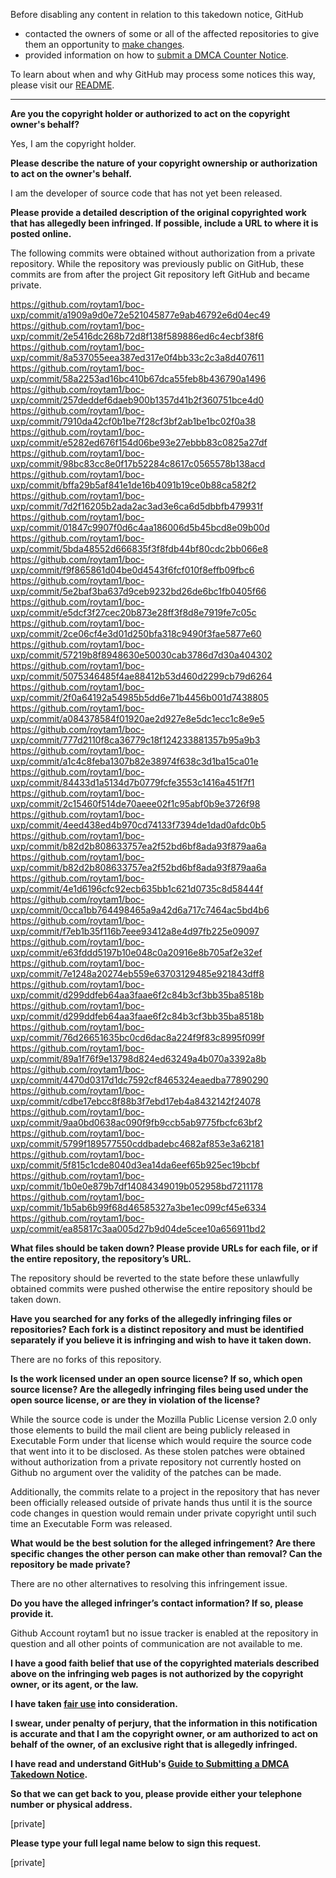 Before disabling any content in relation to this takedown notice, GitHub
- contacted the owners of some or all of the affected repositories to give them an opportunity to [make changes](https://docs.github.com/en/github/site-policy/dmca-takedown-policy#a-how-does-this-actually-work).
- provided information on how to [submit a DMCA Counter Notice](https://docs.github.com/en/articles/guide-to-submitting-a-dmca-counter-notice).

To learn about when and why GitHub may process some notices this way, please visit our [README](https://github.com/github/dmca/blob/master/README.md#anatomy-of-a-takedown-notice).

---

**Are you the copyright holder or authorized to act on the copyright owner's behalf?**

Yes, I am the copyright holder.

**Please describe the nature of your copyright ownership or authorization to act on the owner's behalf.**

I am the developer of source code that has not yet been released.

**Please provide a detailed description of the original copyrighted work that has allegedly been infringed. If possible, include a URL to where it is posted online.**

The following commits were obtained without authorization from a private repository. While the repository was previously public on GitHub, these commits are from after the project Git repository left GitHub and became private.

https://github.com/roytam1/boc-uxp/commit/a1909a9d0e72e521045877e9ab46792e6d04ec49  
https://github.com/roytam1/boc-uxp/commit/2e5416dc268b72d8f138f589886ed6c4ecbf38f6  
https://github.com/roytam1/boc-uxp/commit/8a537055eea387ed317e0f4bb33c2c3a8d407611  
https://github.com/roytam1/boc-uxp/commit/58a2253ad16bc410b67dca55feb8b436790a1496  
https://github.com/roytam1/boc-uxp/commit/257deddef6daeb900b1357d41b2f360751bce4d0  
https://github.com/roytam1/boc-uxp/commit/7910da42cf0b1be7f28cf3bf2ab1be1bc02f0a38  
https://github.com/roytam1/boc-uxp/commit/e5282ed676f154d06be93e27ebbb83c0825a27df  
https://github.com/roytam1/boc-uxp/commit/98bc83cc8e0f17b52284c8617c0565578b138acd  
https://github.com/roytam1/boc-uxp/commit/bffa29b5af841e1de16b4091b19ce0b88ca582f2  
https://github.com/roytam1/boc-uxp/commit/7d2f16205b2ada2ac3ad3e6ca6d5dbbfb479931f  
https://github.com/roytam1/boc-uxp/commit/01847c9907f0d6c4aa186006d5b45bcd8e09b00d  
https://github.com/roytam1/boc-uxp/commit/5bda48552d666835f3f8fdb44bf80cdc2bb066e8  
https://github.com/roytam1/boc-uxp/commit/f9f865861d04be0d4543f6fcf010f8effb09fbc6  
https://github.com/roytam1/boc-uxp/commit/5e2baf3ba637d9ceb9232bd26de6bc1fb0405f66  
https://github.com/roytam1/boc-uxp/commit/e5dcf3f27cec20b873e28ff3f8d8e7919fe7c05c  
https://github.com/roytam1/boc-uxp/commit/2ce06cf4e3d01d250bfa318c9490f3fae5877e60  
https://github.com/roytam1/boc-uxp/commit/57219b8f8948630e50030cab3786d7d30a404302  
https://github.com/roytam1/boc-uxp/commit/5075346485f4ae88412b53d460d2299cb79d6264  
https://github.com/roytam1/boc-uxp/commit/2f0a64192a54985b5dd6e71b4456b001d7438805  
https://github.com/roytam1/boc-uxp/commit/a084378584f01920ae2d927e8e5dc1ecc1c8e9e5  
https://github.com/roytam1/boc-uxp/commit/777d2110f8ca36779c18f124233881357b95a9b3  
https://github.com/roytam1/boc-uxp/commit/a1c4c8feba1307b82e38974f638c3d1ba15ca01e  
https://github.com/roytam1/boc-uxp/commit/84433d1a5134d7b0779fcfe3553c1416a451f7f1  
https://github.com/roytam1/boc-uxp/commit/2c15460f514de70aeee02f1c95abf0b9e3726f98  
https://github.com/roytam1/boc-uxp/commit/4eed438ed4b970cd74133f7394de1dad0afdc0b5  
https://github.com/roytam1/boc-uxp/commit/b82d2b808633757ea2f52bd6bf8ada93f879aa6a  
https://github.com/roytam1/boc-uxp/commit/b82d2b808633757ea2f52bd6bf8ada93f879aa6a  
https://github.com/roytam1/boc-uxp/commit/4e1d6196cfc92ecb635bb1c621d0735c8d58444f  
https://github.com/roytam1/boc-uxp/commit/0cca1bb764498465a9a42d6a717c7464ac5bd4b6  
https://github.com/roytam1/boc-uxp/commit/f7eb1b35f116b7eee93412a8e4d97fb225e09097  
https://github.com/roytam1/boc-uxp/commit/e63fddd5197b10e048c0a20916e8b705af2e32ef  
https://github.com/roytam1/boc-uxp/commit/7e1248a20274eb559e63703129485e921843dff8  
https://github.com/roytam1/boc-uxp/commit/d299ddfeb64aa3faae6f2c84b3cf3bb35ba8518b  
https://github.com/roytam1/boc-uxp/commit/d299ddfeb64aa3faae6f2c84b3cf3bb35ba8518b  
https://github.com/roytam1/boc-uxp/commit/76d26651635bc0cd6dac8a224f9f83c8995f099f  
https://github.com/roytam1/boc-uxp/commit/89a1f76f9e13798d824ed63249a4b070a3392a8b  
https://github.com/roytam1/boc-uxp/commit/4470d0317d1dc7592cf8465324eaedba77890290  
https://github.com/roytam1/boc-uxp/commit/cdbe17ebcc8f88b3f7ebd17eb4a8432142f24078  
https://github.com/roytam1/boc-uxp/commit/9aa0bd0638ac090f9fb9ccb5ab9775fbcfc63bf2  
https://github.com/roytam1/boc-uxp/commit/5799f189577550cddbadebc4682af853e3a62181  
https://github.com/roytam1/boc-uxp/commit/5f815c1cde8040d3ea14da6eef65b925ec19bcbf  
https://github.com/roytam1/boc-uxp/commit/1b0e0e879b7df14084349019b052958bd7211178  
https://github.com/roytam1/boc-uxp/commit/1b5ab6b99f68d46585327a3be1ec099cf45e6334  
https://github.com/roytam1/boc-uxp/commit/ea85817c3aa005d27b9d04de5cee10a656911bd2  

**What files should be taken down? Please provide URLs for each file, or if the entire repository, the repository’s URL.**

The repository should be reverted to the state before these unlawfully obtained commits were pushed otherwise the entire repository should be taken down.

**Have you searched for any forks of the allegedly infringing files or repositories? Each fork is a distinct repository and must be identified separately if you believe it is infringing and wish to have it taken down.**

There are no forks of this repository.

**Is the work licensed under an open source license? If so, which open source license? Are the allegedly infringing files being used under the open source license, or are they in violation of the license?**

While the source code is under the Mozilla Public License version 2.0 only those elements to build the mail client are being publicly released in Executable Form under that license which would require the source code that went into it to be disclosed. As these stolen patches were obtained without authorization from a private repository not currently hosted on Github no argument over the validity of the patches can be made.

Additionally, the commits relate to a project in the repository that has never been officially released outside of private hands thus until it is the source code changes in question would remain under private copyright until such time an Executable Form was released.

**What would be the best solution for the alleged infringement? Are there specific changes the other person can make other than removal? Can the repository be made private?**

There are no other alternatives to resolving this infringement issue.

**Do you have the alleged infringer’s contact information? If so, please provide it.**

Github Account roytam1 but no issue tracker is enabled at the repository in question and all other points of communication are not available to me.

**I have a good faith belief that use of the copyrighted materials described above on the infringing web pages is not authorized by the copyright owner, or its agent, or the law.**

**I have taken <a href="https://www.lumendatabase.org/topics/22">fair use</a> into consideration.**

**I swear, under penalty of perjury, that the information in this notification is accurate and that I am the copyright owner, or am authorized to act on behalf of the owner, of an exclusive right that is allegedly infringed.**

**I have read and understand GitHub's <a href="https://docs.github.com/articles/guide-to-submitting-a-dmca-takedown-notice/">Guide to Submitting a DMCA Takedown Notice</a>.**

**So that we can get back to you, please provide either your telephone number or physical address.**

[private]

**Please type your full legal name below to sign this request.**

[private]
